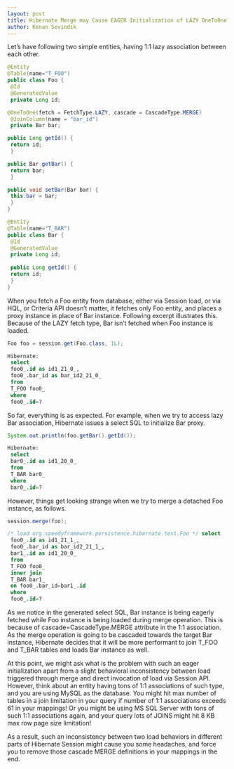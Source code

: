 ```yaml
---
layout: post
title: Hibernate Merge may Cause EAGER Initialization of LAZY OneToOne Associations
author: Kenan Sevindik
---
```


Let’s have following two simple entities, having 1:1 lazy association between each other.

```java
@Entity
@Table(name="T_FOO")
public class Foo {
 @Id
 @GeneratedValue
 private Long id;

@OneToOne(fetch = FetchType.LAZY, cascade = CascadeType.MERGE)
 @JoinColumn(name = "bar_id")
 private Bar bar;

public Long getId() {
 return id;
 }

public Bar getBar() {
 return bar;
 }

public void setBar(Bar bar) {
 this.bar = bar;
 }
}

@Entity
@Table(name="T_BAR")
public class Bar {
 @Id
 @GeneratedValue
 private Long id;
 
 public Long getId() {
 return id;
 }
}
```

When you fetch a Foo entity from database, either via Session load, or via HQL, or Criteria API doesn’t matter, it fetches 
only Foo entity, and places a proxy instance in place of Bar instance. Following excerpt illustrates this. Because of the 
LAZY fetch type, Bar isn’t fetched when Foo instance is loaded.

```java
Foo foo = session.get(Foo.class, 1L);
```

```sql
Hibernate: 
 select
 foo0_.id as id1_21_0_,
 foo0_.bar_id as bar_id2_21_0_ 
 from
 T_FOO foo0_ 
 where
 foo0_.id=?
```

So far, everything is as expected. For example, when we try to access lazy Bar association, Hibernate issues a select SQL 
to initialize Bar proxy.

```java
System.out.println(foo.getBar().getId());
```

```sql
Hibernate: 
 select
 bar0_.id as id1_20_0_ 
 from
 T_BAR bar0_ 
 where
 bar0_.id=?
```

However, things get looking strange when we try to merge a detached Foo instance, as follows.

```java
session.merge(foo);
```

```sql
/* load org.speedyframework.persistence.hibernate.test.Foo */ select
 foo0_.id as id1_21_1_,
 foo0_.bar_id as bar_id2_21_1_,
 bar1_.id as id1_20_0_ 
 from
 T_FOO foo0_ 
 inner join
 T_BAR bar1_ 
 on foo0_.bar_id=bar1_.id 
 where
 foo0_.id=?
```

As we notice in the generated select SQL, Bar instance is being eagerly fetched while Foo instance is being loaded during 
merge operation. This is because of cascade=CascadeType.MERGE attribute in the 1:1 association. As the merge operation is 
going to be cascaded towards the target Bar instance, Hibernate decides that it will be more performant to join T_FOO and 
T_BAR tables and loads Bar instance as well.

At this point, we might ask what is the problem with such an eager initialization apart from a slight behavioral 
inconsistency between load triggered through merge and direct invocation of load via Session API. However, think about 
an entity having tons of 1:1 associations of such type, and you are using MySQL as the database. You might hit max number 
of tables in a join limitation in your query if number of 1:1 associations exceeds 61 in your mappings! Or you might be 
using MS SQL Server with tons of such 1:1 associations again, and your query lots of JOINS might hit 8 KB max row page 
size limitation!

As a result, such an inconsistency between two load behaviors in different parts of Hibernate Session might cause you some 
headaches, and force you to remove those cascade MERGE definitions in your mappings in the end.

